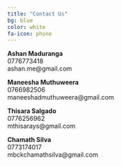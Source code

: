 ```yaml
---
title: "Contact Us"
bg: blue
color: white
fa-icon: phone
---
```




<div class = "contain">
  <div class = "left">
    <p><span style="font-weight: bold;">Ashan Maduranga</span>
      <br> 0776773418
      <br> ashan.me@gmail.com
    </p>
  </div>
  <div class = "left">
    <p><span style="font-weight: bold;">Maneesha Muthuweera</span>
      <br> 0766982506
      <br> maneeshadmuthuweera@gmail.com
    </p>
  </div>
  <div class = "left">
    <p><span style="font-weight: bold;">Thisara Salgado</span>
      <br> 0776256962
      <br> mthisarays@gmail.com
    </p>
  </div>
  <div class = "left">
    <p><span style="font-weight: bold;">Chamath Silva</span>
      <br> 0773174017
      <br> mbckchamathsilva@gmail.com
    </p>
  </div>
</div>